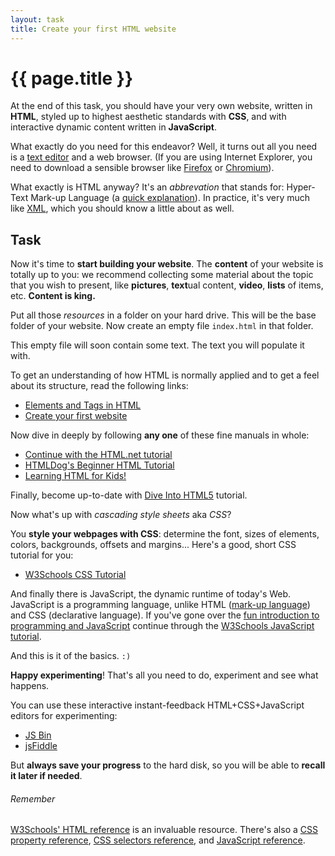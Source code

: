 ```yaml
---
layout: task
title: Create your first HTML website
---
```

{{ page.title }}
================

At the end of this task, you should have your very own website, written in **HTML**,
styled up to highest aesthetic standards with **CSS**,
and with interactive dynamic content written in **JavaScript**.

What exactly do you need for this endeavor?
Well, it turns out all you need is a [text editor](http://www.geany.org/) and
a web browser.
(If you are using Internet Explorer, you need to download a sensible browser
like [Firefox](http://affiliates.mozilla.org/link/banner/44894) or
[Chromium](http://www.chromium.org/)).

What exactly is HTML anyway? It's an _abbrevation_ that stands for:
Hyper-Text Mark-up Language (a [quick explanation](http://html.net/tutorials/html/lesson2.php)).
In practice, it's very much like [XML](http://en.wikipedia.org/wiki/XML), which you should know a little about as well.

Task
----
Now it's time to **start building your website**.
The **content** of your website is totally up to you: we recommend collecting
some material about the topic that you wish to present,
like **pictures**, **text**ual content, **video**, **lists** of items, etc.
**Content is king.**

Put all those _resources_ in a folder on your hard drive. This will be the base
folder of your website. Now create an empty file `index.html` in that folder.

This empty file will soon contain some text. The text you will populate it with.

To get an understanding of how HTML is normally applied and
to get a feel about its structure, read the following links:

* [Elements and Tags in HTML](http://html.net/tutorials/html/lesson3.php)
* [Create your first website](http://html.net/tutorials/html/lesson4.php)

Now dive in deeply by following **any one** of these fine manuals in whole:

* [Continue with the HTML.net tutorial](http://html.net/tutorials/html/)
* [HTMLDog's Beginner HTML Tutorial](http://www.htmldog.com/guides/html/beginner/)
* [Learning HTML for Kids!](http://www.goodellgroup.com/tutorial/toc.html)

Finally, become up-to-date with [Dive Into HTML5](http://diveintohtml5.info/index.html) tutorial.

Now what's up with _cascading style sheets_ aka _CSS_?

You **style your webpages with CSS**: determine the font, sizes of elements, colors, backgrounds, offsets and margins...
Here's a good, short CSS tutorial for you:

* [W3Schools CSS Tutorial](http://www.w3schools.com/css/)

And finally there is JavaScript, the dynamic runtime of today's Web.
JavaScript is a programming language, unlike HTML ([mark-up language](http://en.wikipedia.org/wiki/Markup_language)) and CSS (declarative language).
If you've gone over the [fun introduction to programming and JavaScript](javascript_fun.html)
continue through the [W3Schools JavaScript tutorial](http://www.w3schools.com/js/).

And this is it of the basics. `:)`

**Happy experimenting**! That's all you need to do,
experiment and see what happens.

You can use these interactive instant-feedback HTML+CSS+JavaScript editors
for experimenting:

* [JS Bin](http://jsbin.com/welcome/1/edit)
* [jsFiddle](http://jsfiddle.net/)

But **always save your progress** to the hard disk, so you will be able to **recall it later if needed**.

###### Remember ######
[W3Schools' HTML reference](http://www.w3schools.com/tags/)
is an invaluable resource.
There's also a [CSS property reference](http://www.w3schools.com/cssref/),
[CSS selectors reference](http://www.w3schools.com/cssref/css_selectors.asp), and
[JavaScript reference](www.w3schools.com/jsref/).
